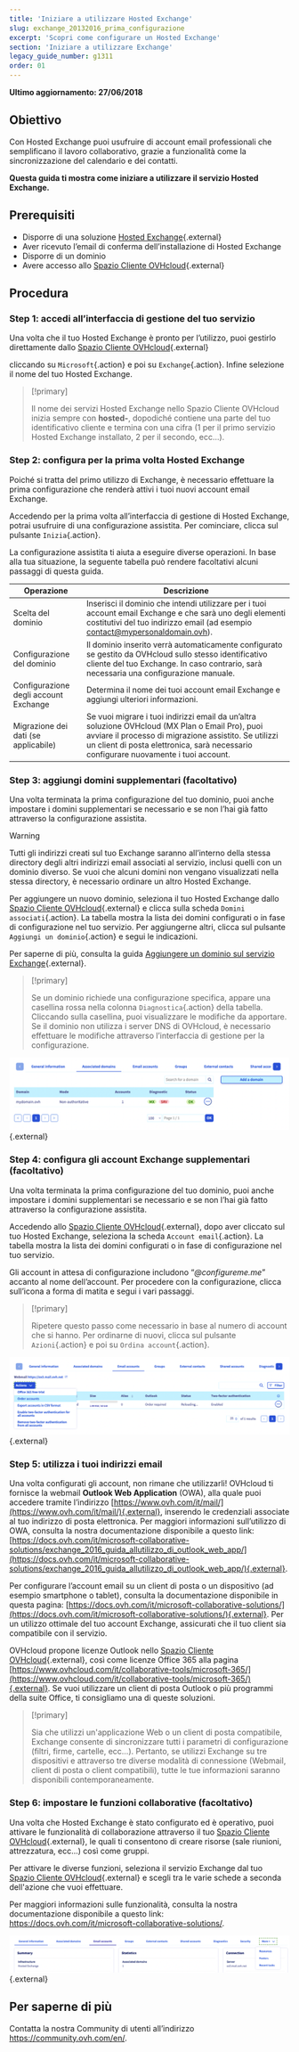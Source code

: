 ```yaml
---
title: 'Iniziare a utilizzare Hosted Exchange'
slug: exchange_20132016_prima_configurazione
excerpt: 'Scopri come configurare un Hosted Exchange'
section: 'Iniziare a utilizzare Exchange'
legacy_guide_number: g1311
order: 01
---
```


**Ultimo aggiornamento: 27/06/2018**

## Obiettivo

Con Hosted Exchange puoi usufruire di account email professionali che semplificano il lavoro collaborativo, grazie a funzionalità come la sincronizzazione del calendario e dei contatti.

**Questa guida ti mostra come iniziare a utilizzare il servizio Hosted Exchange.**

## Prerequisiti

- Disporre di una soluzione [Hosted Exchange](https://www.ovhcloud.com/it/emails/hosted-exchange/){.external}
- Aver ricevuto l’email di conferma dell’installazione di Hosted Exchange
- Disporre di un dominio
- Avere accesso allo [Spazio Cliente OVHcloud](https://www.ovh.com/auth/?action=gotomanager&from=https://www.ovh.it/&ovhSubsidiary=it){.external}


## Procedura

### Step 1: accedi all’interfaccia di gestione del tuo servizio

Una volta che il tuo Hosted Exchange è pronto per l’utilizzo, puoi gestirlo direttamente dallo [Spazio Cliente OVHcloud](https://www.ovh.com/auth/?action=gotomanager&from=https://www.ovh.it/&ovhSubsidiary=it){.external}

cliccando su `Microsoft`{.action} e poi su `Exchange`{.action}. Infine selezione il nome del tuo Hosted Exchange.

> [!primary]
>
> Il nome dei servizi Hosted Exchange nello Spazio Cliente OVHcloud inizia sempre con **hosted-**, dopodiché contiene una parte del tuo identificativo cliente e termina con una cifra (1 per il primo servizio Hosted Exchange installato, 2 per il secondo, ecc...).
>

### Step 2: configura per la prima volta Hosted Exchange

Poiché si tratta del primo utilizzo di Exchange, è necessario effettuare la prima configurazione che renderà attivi i tuoi nuovi account email Exchange. 

Accedendo per la prima volta all’interfaccia di gestione di Hosted Exchange, potrai usufruire di una configurazione assistita. Per cominciare, clicca sul pulsante `Inizia`{.action}.

La configurazione assistita ti aiuta a eseguire diverse operazioni. In base alla tua situazione, la seguente tabella può rendere facoltativi alcuni passaggi di questa guida.

|Operazione|Descrizione|
|---|---|
|Scelta del dominio|Inserisci il dominio che intendi utilizzare per i tuoi account email Exchange e che sarà uno degli elementi costitutivi del tuo indirizzo email (ad esempio contact@mypersonaldomain.ovh).|
|Configurazione del dominio|Il dominio inserito verrà automaticamente configurato se gestito da OVHcloud sullo stesso identificativo cliente del tuo Exchange. In caso contrario, sarà necessaria una configurazione manuale.|
|Configurazione degli account Exchange|Determina il nome dei tuoi account email Exchange e aggiungi ulteriori informazioni.|
|Migrazione dei dati (se applicabile)|Se vuoi migrare i tuoi indirizzi email da un’altra soluzione OVHcloud (MX Plan o Email Pro), puoi avviare il processo di migrazione assistito. Se utilizzi un client di posta elettronica, sarà necessario configurare nuovamente i tuoi account.|

### Step 3: aggiungi domini supplementari (facoltativo)

Una volta terminata la prima configurazione del tuo dominio, puoi anche impostare i domini supplementari se necessario e se non l’hai già fatto attraverso la configurazione assistita.

> [!warning]
>
> Tutti gli indirizzi creati sul tuo Exchange saranno all’interno della stessa directory degli altri indirizzi email associati al servizio, inclusi quelli con un dominio diverso. Se vuoi che alcuni domini non vengano visualizzati nella stessa directory, è necessario ordinare un altro Hosted Exchange.
>

Per aggiungere un nuovo dominio, seleziona il tuo Hosted Exchange dallo [Spazio Cliente OVHcloud](https://www.ovh.com/auth/?action=gotomanager&from=https://www.ovh.it/&ovhSubsidiary=it){.external} e clicca sulla scheda `Domini associati`{.action}. La tabella mostra la lista dei domini configurati o in fase di configurazione nel tuo servizio. Per aggiungerne altri, clicca sul pulsante `Aggiungi un dominio`{.action} e segui le indicazioni.

Per saperne di più, consulta la guida [Aggiungere un dominio sul servizio Exchange](https://docs.ovh.com/it/microsoft-collaborative-solutions/aggiungere-dominio-su-exchange/){.external}.

> [!primary]
>
> Se un dominio richiede una configurazione specifica, appare una casellina rossa nella colonna `Diagnostica`{.action} della tabella. Cliccando sulla casellina, puoi visualizzare le modifiche da apportare. Se il dominio non utilizza i server DNS di OVHcloud, è necessario effettuare le modifiche attraverso l’interfaccia di gestione per la configurazione. 
>

![Ajout d'un domaine](images/first-steps-hosted-exchange-add-domain.png){.external}


### Step 4: configura gli account Exchange supplementari (facoltativo)

Una volta terminata la prima configurazione del tuo dominio, puoi anche impostare i domini supplementari se necessario e se non l’hai già fatto attraverso la configurazione assistita.

Accedendo allo [Spazio Cliente OVHcloud](https://www.ovh.com/auth/?action=gotomanager&from=https://www.ovh.it/&ovhSubsidiary=it){.external}, dopo aver cliccato sul tuo Hosted Exchange, seleziona la scheda `Account email`{.action}. La tabella mostra la lista dei domini configurati o in fase di configurazione nel tuo servizio.

Gli account in attesa di configurazione includono “*@configureme.me*” accanto al nome dell’account. Per procedere con la configurazione, clicca sull’icona a forma di matita e segui i vari passaggi.

> [!primary]
>
> Ripetere questo passo come necessario in base al numero di account che si hanno. Per ordinarne di nuovi, clicca sul pulsante `Azioni`{.action} e poi su `Ordina account`{.action}.
>

![Ajout d'un compte](images/first-steps-hosted-exchange-add-account.png){.external}

### Step 5: utilizza i tuoi indirizzi email

Una volta configurati gli account, non rimane che utilizzarli! OVHcloud ti fornisce la webmail **Outlook Web Application** (OWA), alla quale puoi accedere tramite l’indirizzo [https://www.ovh.com/it/mail/](https://www.ovh.com/it/mail/){.external},  inserendo le credenziali associate al tuo indirizzo di posta elettronica. Per maggiori informazioni sull’utilizzo di OWA, consulta la nostra documentazione disponibile a questo link: [https://docs.ovh.com/it/microsoft-collaborative-solutions/exchange_2016_guida_allutilizzo_di_outlook_web_app/](https://docs.ovh.com/it/microsoft-collaborative-solutions/exchange_2016_guida_allutilizzo_di_outlook_web_app/){.external}.

Per configurare l’account email su un client di posta o un dispositivo (ad esempio smartphone o tablet), consulta la documentazione disponibile in questa pagina: [https://docs.ovh.com/it/microsoft-collaborative-solutions/](https://docs.ovh.com/it/microsoft-collaborative-solutions/){.external}. Per un utilizzo ottimale del tuo account Exchange, assicurati che il tuo client sia compatibile con il servizio.

OVHcloud propone licenze Outlook nello [Spazio Cliente OVHcloud](https://www.ovh.com/auth/?action=gotomanager&from=https://www.ovh.it/&ovhSubsidiary=it){.external}, così come licenze Office 365 alla pagina [https://www.ovhcloud.com/it/collaborative-tools/microsoft-365/](https://www.ovhcloud.com/it/collaborative-tools/microsoft-365/){.external}. Se vuoi utilizzare un client di posta Outlook o più programmi della suite Office, ti consigliamo una di queste soluzioni.

> [!primary]
>
> Sia che utilizzi un'applicazione Web o un client di posta compatibile, Exchange consente di sincronizzare tutti i parametri di configurazione (filtri, firme, cartelle, ecc...).
> Pertanto, se utilizzi Exchange su tre dispositivi e attraverso tre diverse modalità di connessione (Webmail, client di posta o client compatibili), tutte le tue informazioni saranno disponibili contemporaneamente.
>

### Step 6: impostare le funzioni collaborative (facoltativo)

Una volta che Hosted Exchange è stato configurato ed è operativo, puoi attivare le funzionalità di collaborazione attraverso il tuo [Spazio Cliente OVHcloud](https://www.ovh.com/auth/?action=gotomanager&from=https://www.ovh.it/&ovhSubsidiary=it){.external}, le quali ti consentono di creare risorse (sale riunioni, attrezzatura, ecc...) così come gruppi.

Per attivare le diverse funzioni, seleziona il servizio Exchange dal tuo [Spazio Cliente OVHcloud](https://www.ovh.com/auth/?action=gotomanager&from=https://www.ovh.it/&ovhSubsidiary=it){.external} e scegli tra le varie schede a seconda dell'azione che vuoi effettuare.

Per maggiori informazioni sulle funzionalità, consulta la nostra documentazione disponibile a questo link: <https://docs.ovh.com/it/microsoft-collaborative-solutions/>.

![Fonctions collaboratives](images/first-steps-hosted-exchange-intro-to-functions.png){.external}


## Per saperne di più

Contatta la nostra Community di utenti all’indirizzo <https://community.ovh.com/en/>.

